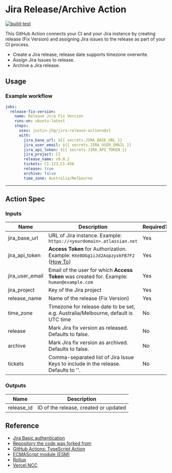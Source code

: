 # Jira Release/Archive Action

[![build-test](https://github.com/Justin-JHG/jira-release-actions/actions/workflows/test.yml/badge.svg)](https://github.com/Justin-JHG/jira-release-actions/actions/workflows/test.yml)

This GitHub Action connects your CI and your Jira instance by creating release (Fix Version) and assigning Jira issues to the release as part of your CI process.

- Create a Jira release, release date supports timezone overwrite.
- Assign Jira Issues to release.
- Archive a Jira release.

## Usage

### Example workflow

```yaml
jobs:
  release-fix-version:
    name: Release Jira Fix Version
    runs-on: ubuntu-latest
    steps:
      uses: justin-jhg/jira-release-actions@v1
      with:
        jira_base_url: ${{ secrets.JIRA_BASE_URL }}
        jira_user_email: ${{ secrets.JIRA_USER_EMAIL }}
        jira_api_token: ${{ secrets.JIRA_API_TOKEN }}
        jira_project: CI
        release_name: v9.0.2
        tickets: CI-123,CI-456
        release: true
        archive: false
        time_zone: Australia/Melbourne
```

---

## Action Spec

### Inputs

| Name            | Description                                                                                                                                          | Required? | Type    |
| --------------- | ---------------------------------------------------------------------------------------------------------------------------------------------------- | --------- | ------- |
| jira_base_url   | URL of Jira instance. Example: `https://<yourdomain>.atlassian.net`                                                                                  | Yes       | String  |
| jira_api_token  | **Access Token** for Authorization. Example: `HXe8DGg1iJd2AopzyxkFB7F2` ([How To](https://confluence.atlassian.com/cloud/api-tokens-938839638.html)) | Yes       | String  |
| jira_user_email | Email of the user for which **Access Token** was created for. Example: `human@example.com`                                                           | Yes       | String  |
| jira_project    | Key of the Jira project                                                                                                                              | Yes       | String  |
| release_name    | Name of the release (Fix Version)                                                                                                                    | Yes       | String  |
| time_zone       | Timezone for release date to be set, e.g. Australia/Melbourne, default is UTC time                                                                   | No        | String  |
| release         | Mark Jira fix version as released. Defaults to false.                                                                                                | No        | Boolean |
| archive         | Mark Jira fix version as archived. Defaults to false.                                                                                                | No        | Boolean |
| tickets         | Comma-separated list of Jira Issue Keys to include in the release. Defaults to ''.                                                                   | No        | String  |

### Outputs

| Name       | Description                           |
| ---------- | ------------------------------------- |
| release_id | ID of the release, created or updated |

## Reference

- [Jira Basic authentication](https://developer.atlassian.com/server/jira/platform/basic-authentication/)
- [Repository the code was forked from](https://github.com/StalemateInc/jira-release-action)
- [GitHub Actions: TypeScript Action](https://github.com/actions/typescript-action)
- [ECMAScript module (ESM)](https://nodejs.org/api/esm.html)
- [Rollup](https://rollupjs.org)
- [Vercel NCC](https://github.com/vercel/ncc)
